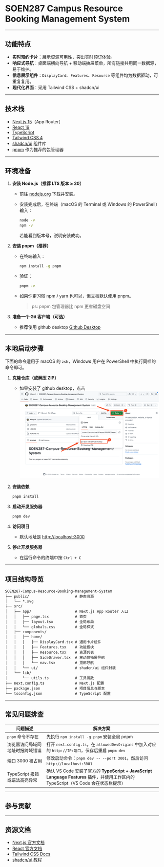 # SOEN287 Campus Resource Booking Management System

---

## 功能特点

- **实时预约卡片**：展示资源可用性，突出实时预订体验。
- **响应式导航**：桌面端横向导航 + 移动端抽屉菜单，所有链接共用同一数据源，易于维护。
- **信息展示组件**：`DisplayCard`、`Features`、`Resource` 等组件均为数据驱动，可重复复用。
- **现代化界面**：采用 Tailwind CSS + shadcn/ui

---

## 技术栈

- [Next.js 15](https://nextjs.org/)（App Router）
- [React 19](https://react.dev/)
- [TypeScript](https://www.typescriptlang.org/)
- [Tailwind CSS 4](https://tailwindcss.com/)
- [shadcn/ui](https://ui.shadcn.com/) 组件库
- [pnpm](https://pnpm.io/) 作为推荐的包管理器

---

## 环境准备

1. **安装 Node.js（推荐 LTS 版本 ≥ 20）**

   - 前往 [nodejs.org](https://nodejs.org/) 下载并安装。
   - 安装完成后，在终端（macOS 的 Terminal 或 Windows 的 PowerShell）输入：

     ```bash
     node -v
     npm -v
     ```

     若能看到版本号，说明安装成功。

2. **安装 pnpm（推荐）**

   - 在终端输入：

     ```bash
     npm install -g pnpm
     ```

   - 验证：

     ```bash
     pnpm -v
     ```

   - 如果你更习惯 npm / yarn 也可以，但文档默认使用 pnpm。
     > ps: pnpm 包管理器比 npm 更省磁盘空间

3. **准备一个 Git 客户端（可选）**
   - 推荐使用 github desktop [Github Desktop](https://desktop.github.com/download/)

---

## 本地启动步骤

下面的命令适用于 macOS 的 `zsh`，Windows 用户在 PowerShell 中执行同样的命令即可。

1. **克隆仓库（或解压 ZIP）**

   - 如果安装了 github desktop，点击
     ![alt text](image.png)

2. **安装依赖**

   ```bash
   pnpm install
   ```

3. **启动开发服务器**

   ```bash
   pnpm dev
   ```

4. **访问项目**

   - 默认地址是 <http://localhost:3000>

5. **停止开发服务器**
   - 在运行命令的终端中按 `Ctrl + C`

---

## 项目结构导览

```text
SOEN287-Campus-Resource-Booking-Management-System
├── public/                     # 静态资源
│   └── *.svg
├── src/
│   ├── app/                    # Next.js App Router 入口
│   │   ├── page.tsx            # 首页
│   │   ├── layout.tsx          # 全局布局
│   │   └── globals.css         # 全局样式
│   ├── components/
│   │   ├── home/
│   │   │   ├── DisplayCard.tsx # 通用卡片组件
│   │   │   ├── Features.tsx    # 功能板块
│   │   │   ├── Resource.tsx    # 资源列表
│   │   │   ├── SideDrawer.tsx  # 移动端抽屉导航
│   │   │   └── nav.tsx         # 顶部导航
│   │   └── ui/                 # shadcn/ui 组件封装
│   └── lib/
│       └── utils.ts            # 工具函数
├── next.config.ts              # Next.js 配置
├── package.json                # 项目信息与脚本
└── tsconfig.json               # TypeScript 配置
```

---

## 常见问题排查

| 问题描述                         | 解决方案                                                                                                                            |
| -------------------------------- | ----------------------------------------------------------------------------------------------------------------------------------- |
| `pnpm` 命令不存在                | 先执行 `npm install -g pnpm` 安装全局 pnpm                                                                                          |
| 浏览器访问局域网地址时报跨域错误 | 打开 `next.config.ts`，在 `allowedDevOrigins` 中加入对应的 `http://IP:端口`，保存后重启 `pnpm dev`                                  |
| 端口 3000 被占用                 | 修改启动命令：`pnpm dev -- --port 3001`，然后访问 `http://localhost:3001`                                                           |
| TypeScript 报错或语法高亮异常    | 确认 VS Code 安装了官方的 **TypeScript + JavaScript Language Features** 插件，并使用工作区内的 TypeScript（VS Code 会在状态栏提示） |

---

## 参与贡献

---

## 资源文档

- [Next.js 官方文档](https://nextjs.org/docs)
- [React 官方文档](https://react.dev/learn)
- [Tailwind CSS Docs](https://tailwindcss.com/docs)
- [shadcn/ui 教程](https://ui.shadcn.com/docs)

